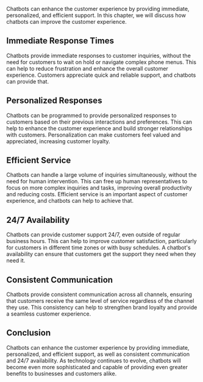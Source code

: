 

Chatbots can enhance the customer experience by providing immediate, personalized, and efficient support. In this chapter, we will discuss how chatbots can improve the customer experience.

Immediate Response Times
------------------------

Chatbots provide immediate responses to customer inquiries, without the need for customers to wait on hold or navigate complex phone menus. This can help to reduce frustration and enhance the overall customer experience. Customers appreciate quick and reliable support, and chatbots can provide that.

Personalized Responses
----------------------

Chatbots can be programmed to provide personalized responses to customers based on their previous interactions and preferences. This can help to enhance the customer experience and build stronger relationships with customers. Personalization can make customers feel valued and appreciated, increasing customer loyalty.

Efficient Service
-----------------

Chatbots can handle a large volume of inquiries simultaneously, without the need for human intervention. This can free up human representatives to focus on more complex inquiries and tasks, improving overall productivity and reducing costs. Efficient service is an important aspect of customer experience, and chatbots can help to achieve that.

24/7 Availability
-----------------

Chatbots can provide customer support 24/7, even outside of regular business hours. This can help to improve customer satisfaction, particularly for customers in different time zones or with busy schedules. A chatbot's availability can ensure that customers get the support they need when they need it.

Consistent Communication
------------------------

Chatbots provide consistent communication across all channels, ensuring that customers receive the same level of service regardless of the channel they use. This consistency can help to strengthen brand loyalty and provide a seamless customer experience.

Conclusion
----------

Chatbots can enhance the customer experience by providing immediate, personalized, and efficient support, as well as consistent communication and 24/7 availability. As technology continues to evolve, chatbots will become even more sophisticated and capable of providing even greater benefits to businesses and customers alike.
